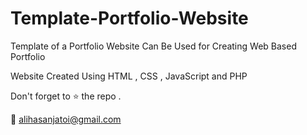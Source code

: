 # Template-Portfolio-Website

Template of a Portfolio Website Can Be Used for Creating Web Based Portfolio

Website Created Using HTML , CSS , JavaScript and PHP

Don't forget to :star: the repo .

:email: alihasanjatoi@gmail.com

